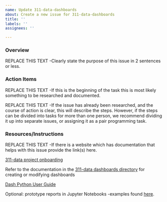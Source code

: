 ```yaml
---
name: Update 311-data-dashboards
about: Create a new issue for 311-data-dashboards
title: ''
labels: ''
assignees: ''

---
```


### Overview
REPLACE THIS TEXT -Clearly state the purpose of this issue in 2 sentences or less.

### Action Items
REPLACE THIS TEXT -If this is the beginning of the task this is most likely something to be researched and documented.

REPLACE THIS TEXT -If the issue has already been researched, and the course of action is clear, this will describe the steps.  However, if the steps can be divided into tasks for more than one person, we recommend dividing it up into separate issues, or assigning it as a pair programming task.

### Resources/Instructions
REPLACE THIS TEXT -If there is a website which has documentation that helps with this issue provide the link(s) here.

[311-data project onboarding](https://docs.google.com/document/d/1fNIxKJl91YZ_b6PRvKMdyd7tXJwWbfGIAJ5VTfe8Jow/edit?pli=1#heading=h.c8tc614ce3iu)

Refer to the documentation in the [311-data dashboards directory](https://github.com/hackforla/311-data/tree/dev/server/dash/dashboards) for creating or modifying dashboards

[Dash Python User Guide](https://dash.plotly.com/)

Optional: prototype reports in Jupyter Notebooks -examples found [here](https://drive.google.com/drive/u/3/folders/1P-uID8FpnqwvYlUmzWsmgU4pxRSeb72z). 
